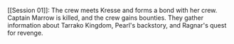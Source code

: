 [[Session 01]]: The crew meets Kresse and forms a bond with her crew. Captain Marrow is killed, and the crew gains bounties. They gather information about Tarrako Kingdom, Pearl's backstory, and Ragnar's quest for revenge.